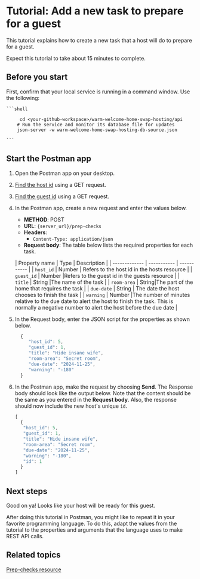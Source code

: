 # Tutorial: Add a new task to prepare for a guest

 This tutorial explains how to create a new task that a host will do to prepare for a guest.

Expect this tutorial to take about 15 minutes to complete.

## Before you start

First, confirm that your local service is running in a command window. Use the following:

    ```shell
    
         cd <your-github-workspace>/warm-welcome-home-swap-hosting/api
        # Run the service and monitor its database file for updates
        json-server -w warm-welcome-home-swap-hosting-db-source.json

    ```

## Start the Postman app

1. Open the Postman app on your desktop.
1. [Find the host id](../api/users_CRUDref/get-all-hosts.md) using a GET request.
1. [Find the guest id](../api/house_exchanges_CRUDref/get-all-house-guests.md) using a GET request.
1. In the Postman app, create a new request and enter the values below.
    * **METHOD**: POST
    * **URL**: `{server_url}/prep-checks`
    * **Headers**:
        * `Content-Type: application/json`
    * **Request body**:
        The table below lists the required properties for each task.

   | Property name | Type | Description |
| ------------- | ----------- | ----------- |
| `host_id` | Number | Refers to the host id in the hosts resource |
| `guest_id` | Number |Refers to the guest id in the guests resource |
| `title` | String |The name of the task |
| `room-area` | String|The part of the home that requires the task |
| `due-date` | String | The date the host chooses to finish the task |
| `warning` | Number |The number of minutes relative to the due date to alert the host to finish the task. This is normally a negative number to alert the host before the due date |

1. In the Request body, enter the JSON script for the properties as shown below.

   ```js
     {
        "host_id": 5,
        "guest_id": 1,
        "title": "Hide insane wife",
        "room-area": "Secret room",
        "due-date": "2024-11-25",
        "warning": "-180"        
     }

   ```

1. In the Postman app, make the request by choosing **Send**. The Response body should look like the output below. Note that the content should be the same as you entered in the **Request body**. Also, the response should now include the new host's unique `id`.

   ```js
   [
     {
      "host_id": 5,
      "guest_id": 1,
      "title": "Hide insane wife",
      "room-area": "Secret room",
      "due-date": "2024-11-25",
      "warning": "-180",
      "id": 1        
     }
   ]
   ```

## Next steps

Good on ya! Looks like your host will be ready for this guest.

After doing this tutorial in Postman, you might like to repeat it in your favorite programming language. To do this, adapt the values from the tutorial to the properties and arguments that the language uses to make REST API calls.

## Related topics

[Prep-checks resource](../api/prep_checks.md)
